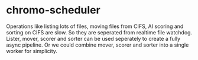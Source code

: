 # chromo-scheduler

Operations like listing lots of files, moving files from CIFS, AI scoring and sorting on CIFS are slow. So they are seperated from realtime file watchdog.  
Lister, mover, scorer and sorter can be used seperately to create a fully async pipeline. Or we could combine mover, scorer and sorter into a single worker for simplicity.  
